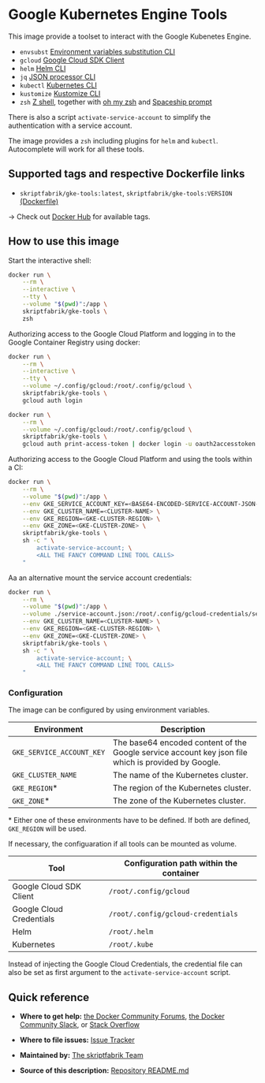 # Google Kubernetes Engine Tools

This image provide a toolset to interact with the Google Kubenetes
Engine.

- `envsubst` [Environment variables substitution CLI](https://www.gnu.org/software/gettext/manual/html_node/envsubst-Invocation.html)
- `gcloud` [Google Cloud SDK Client](https://cloud.google.com/sdk/gcloud/)
- `helm` [Helm CLI](https://docs.helm.sh/helm/#helm)
- `jq` [JSON processor CLI](https://stedolan.github.io/jq/)
- `kubectl` [Kubernetes CLI](https://kubernetes.io/docs/reference/kubectl/overview/)
- `kustomize` [Kustomize CLI](https://kustomize.io/)
- `zsh` [Z shell](https://www.zsh.org/), together with [oh my zsh](https://ohmyz.sh/) and [Spaceship prompt](https://spaceship-prompt.sh/)

There is also a script `activate-service-account` to simplify the
authentication with a service account.

The image provides a `zsh` including plugins for `helm` and `kubectl`.
Autocomplete will work for all these tools.

## Supported tags and respective Dockerfile links
- `skriptfabrik/gke-tools:latest`, `skriptfabrik/gke-tools:VERSION` [(Dockerfile)](https://github.com/skriptfabrik/docker-gke-tools/blob/master/Dockerfile)

&rarr; Check out [Docker Hub](https://hub.docker.com/r/skriptfabrik/gke-tools/tags/) for available tags.

## How to use this image

Start the interactive shell:

```bash
docker run \
    --rm \
    --interactive \
    --tty \
    --volume "$(pwd)":/app \
    skriptfabrik/gke-tools \
    zsh
```

Authorizing access to the Google Cloud Platform and logging in to the
Google Container Registry using docker:

```bash
docker run \
    --rm \
    --interactive \
    --tty \
    --volume ~/.config/gcloud:/root/.config/gcloud \
    skriptfabrik/gke-tools \
    gcloud auth login

docker run \
    --rm \
    --volume ~/.config/gcloud:/root/.config/gcloud \
    skriptfabrik/gke-tools \
    gcloud auth print-access-token | docker login -u oauth2accesstoken --password-stdin https://eu.gcr.io
```

Authorizing access to the Google Cloud Platform and using the tools
within a CI:

```bash
docker run \
    --rm \
    --volume "$(pwd)":/app \
    --env GKE_SERVICE_ACCOUNT_KEY=<BASE64-ENCODED-SERVICE-ACCOUNT-JSON-DATA> \
    --env GKE_CLUSTER_NAME=<CLUSTER-NAME> \
    --env GKE_REGION=<GKE-CLUSTER-REGION> \
    --env GKE_ZONE=<GKE-CLUSTER-ZONE> \
    skriptfabrik/gke-tools \
    sh -c " \
        activate-service-account; \
        <ALL THE FANCY COMMAND LINE TOOL CALLS>
    "
```

Aa an alternative mount the service account credentials:

```bash
docker run \
    --rm \
    --volume "$(pwd)":/app \
    --volume ./service-account.json:/root/.config/gcloud-credentials/service-account.json \
    --env GKE_CLUSTER_NAME=<CLUSTER-NAME> \
    --env GKE_REGION=<GKE-CLUSTER-REGION> \
    --env GKE_ZONE=<GKE-CLUSTER-ZONE> \
    skriptfabrik/gke-tools \
    sh -c " \
        activate-service-account; \
        <ALL THE FANCY COMMAND LINE TOOL CALLS>
    "
```

### Configuration

The image can be configured by using environment variables.

| Environment | Description |
| --- | --- |
| `GKE_SERVICE_ACCOUNT_KEY` | The base64 encoded content of the Google service account key json file which is provided by Google. |
| `GKE_CLUSTER_NAME` | The name of the Kubernetes cluster. |
| `GKE_REGION`* | The region of the Kubernetes cluster. |
| `GKE_ZONE`* | The zone of the Kubernetes cluster. |

\* Either one of these environments have to be defined.
If both are defined, `GKE_REGION` will be used.

If necessary, the configuaration if all tools can be mounted as volume.

| Tool | Configuration path within the container |
| --- | --- |
| Google Cloud SDK Client | `/root/.config/gcloud` |
| Google Cloud Credentials | `/root/.config/gcloud-credentials` |
| Helm | `/root/.helm` |
| Kubernetes | `/root/.kube` |

Instead of injecting the Google Cloud Credentials, the credential file can also be set as first argument to the `activate-service-account` script.

## Quick reference
-   **Where to get help:**
[the Docker Community Forums](https://forums.docker.com),
[the Docker Community Slack](https://blog.docker.com/2016/11/introducing-docker-community-directory-docker-community-slack),
or [Stack Overflow](https://stackoverflow.com/search?tab=newest&q=docker)

-   **Where to file issues:**
[Issue Tracker](https://github.com/skriptfabrik/docker-hub-gke-tools/issues)

-   **Maintained by:**
[The skriptfabrik Team](https://github.com/skriptfabrik)

-   **Source of this description:**
[Repository README.md](https://github.com/skriptfabrik/docker-hub-gke-tools/blob/master/README.md)
